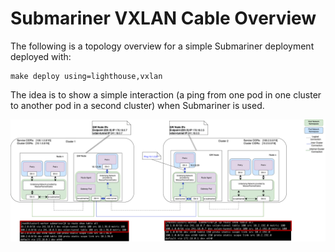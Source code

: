 # Submariner VXLAN Cable Overview

The following is a topology overview for a simple Submariner deployment deployed with:

```
make deploy using=lighthouse,vxlan
```

The idea is to show a simple interaction (a ping from one pod in one cluster to another pod in a second cluster) when Submariner is used.

![Submariner VXLAN cable driver logical view](https://github.com/maryamtahhan/notes/blob/main/images/submariner/VXLAN_GW.png)

